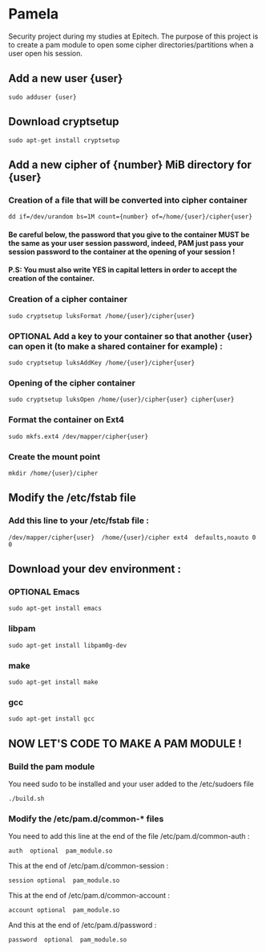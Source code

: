 # Pamela
Security project during my studies at Epitech.
The purpose of this project is to create a pam module to open some cipher directories/partitions when a user open his session.

## Add a new user {user}
``
sudo adduser {user}
``

## Download cryptsetup
``
sudo apt-get install cryptsetup
``
## Add a new cipher of {number} MiB directory for {user}
### Creation of a file that will be converted into cipher container
``
dd if=/dev/urandom bs=1M count={number} of=/home/{user}/cipher{user}
``

#### Be careful below, the password that you give to the container MUST be the same as your user session password, indeed, PAM just pass your session password to the container at the opening of your session !
#### P.S: You must also write YES in capital letters in order to accept the creation of the container.

### Creation of a cipher container
``
sudo cryptsetup luksFormat /home/{user}/cipher{user}
``

### OPTIONAL Add a key to your container so that another {user} can open it (to make a shared container for example) :
``
sudo cryptsetup luksAddKey /home/{user}/cipher{user}
``

### Opening of the cipher container
``
sudo cryptsetup luksOpen /home/{user}/cipher{user} cipher{user}
``

### Format the container on Ext4
``
sudo mkfs.ext4 /dev/mapper/cipher{user}
``

### Create the mount point
``
mkdir /home/{user}/cipher
``

## Modify the /etc/fstab file
### Add this line to your /etc/fstab file :
``
/dev/mapper/cipher{user}  /home/{user}/cipher ext4  defaults,noauto 0 0
``

## Download your dev environment :
### OPTIONAL Emacs
``
sudo apt-get install emacs
``

### libpam
``
sudo apt-get install libpam0g-dev
``

### make
``
sudo apt-get install make
``

### gcc
``
sudo apt-get install gcc
``

## NOW LET'S CODE TO MAKE A PAM MODULE !

### Build the pam module
You need sudo to be installed and your user added to the /etc/sudoers file
```
./build.sh
```

### Modify the /etc/pam.d/common-* files
You need to add this line at the end of the file /etc/pam.d/common-auth :
```
auth  optional  pam_module.so
```
This at the end of /etc/pam.d/common-session :
```
session optional  pam_module.so
```
This at the end of /etc/pam.d/common-account :
```
account optional  pam_module.so
```
And this at the end of /etc/pam.d/password :
```
password  optional  pam_module.so
```
